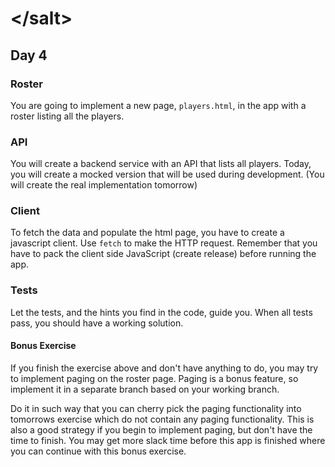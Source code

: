 # &lt;/salt&gt;
## Day 4 

### Roster
You are going to implement a new page, `players.html`, in the app with a roster listing all the players.

### API
You will create a backend service with an API that lists all players. 
Today, you will create a mocked version that will be used during development. (You will create the real implementation tomorrow)

### Client
To fetch the data and populate the html page, you have to create a javascript client. Use `fetch` to make the HTTP request.
Remember that you have to pack the client side JavaScript (create release) before running the app. 


### Tests
Let the tests, and the hints you find in the code, guide you. When all tests pass, you should have a working solution.

#### Bonus Exercise
If you finish the exercise above and don't have anything to do, you may try to implement paging on the roster page.
Paging is a bonus feature, so implement it in a separate branch based on your working branch.

Do it in such way that you can cherry pick the paging functionality into tomorrows exercise which do not contain any paging functionality. 
This is also a good strategy if you begin to implement paging, but don't have the time to finish. 
You may get more slack time before this app is finished where you can continue with this bonus exercise.
